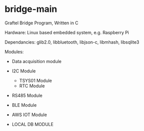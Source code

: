 # bridge-main
Graftel Bridge Program, Written in C

Hardware: Linux based embedded system, e.g. Raspberry Pi

Dependancies: glib2.0, libbluetooth, libjson-c, libmhash, libsqlite3

Modules:

- Data acquisition module

- I2C Module
   - TSYS01 Module
   - RTC Module

- RS485 Module

- BLE Module

- AWS IOT Module

- LOCAL DB MODULE
